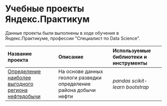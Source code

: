 # Учебные проекты Яндекс.Практикум

Данные проекты были выполнены в ходе обучения в Яндекс.Практикуме, профессии "Специалист по Data Science".

| Название проекта | Описание | Используемые библиотеки и инструменты | 
| :---------------------- | :---------------------- | :---------------------- |
| [Определение наиболее выгодного региона нефтедобычи](oil-production-region) | На основе данных геологи разведки определение района добычи нефти| *pandas* *scikit-learn* *bootstrap* |
